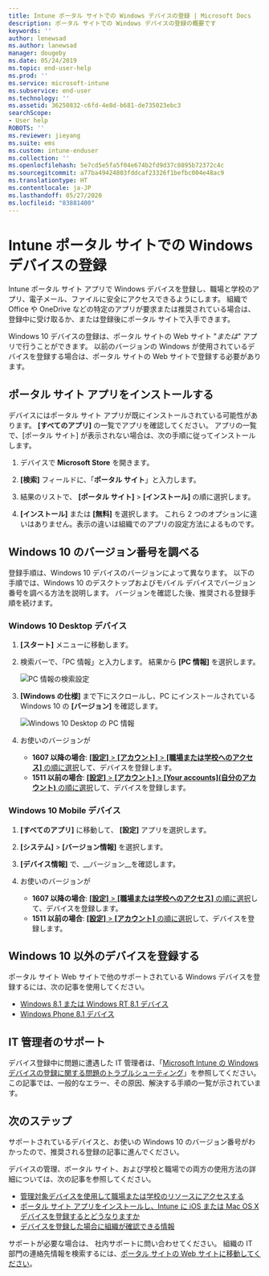 ```yaml
---
title: Intune ポータル サイトでの Windows デバイスの登録 | Microsoft Docs
description: ポータル サイトでの Windows デバイスの登録の概要です
keywords: ''
author: lenewsad
ms.author: lanewsad
manager: dougeby
ms.date: 05/24/2019
ms.topic: end-user-help
ms.prod: ''
ms.service: microsoft-intune
ms.subservice: end-user
ms.technology: ''
ms.assetid: 36250832-c6fd-4e8d-b681-de735023ebc3
searchScope:
- User help
ROBOTS: ''
ms.reviewer: jieyang
ms.suite: ems
ms.custom: intune-enduser
ms.collection: ''
ms.openlocfilehash: 5e7cd5e5fa5f04e674b2fd9d37c8895b72372c4c
ms.sourcegitcommit: a77ba49424803fddcaf23326f1befbc004e48ac9
ms.translationtype: HT
ms.contentlocale: ja-JP
ms.lasthandoff: 05/27/2020
ms.locfileid: "83881400"
---
```

# <a name="windows-device-enrollment-in-intune-company-portal"></a>Intune ポータル サイトでの Windows デバイスの登録  

Intune ポータル サイト アプリで Windows デバイスを登録し、職場と学校のアプリ、電子メール、ファイルに安全にアクセスできるようにします。 組織で Office や OneDrive などの特定のアプリが要求または推奨されている場合は、登録中に受け取るか、または登録後にポータル サイトで入手できます。  

Windows 10 デバイスの登録は、ポータル サイトの Web サイト "*または*" アプリで行うことができます。 以前のバージョンの Windows が使用されているデバイスを登録する場合は、ポータル サイトの Web サイトで登録する必要があります。  

## <a name="install-company-portal-app"></a>ポータル サイト アプリをインストールする  
デバイスにはポータル サイト アプリが既にインストールされている可能性があります。 __[すべてのアプリ]__ の一覧でアプリを確認してください。  アプリの一覧で、[ポータル サイト] が表示されない場合は、次の手順に従ってインストールします。  

1. デバイスで **Microsoft Store** を開きます。

2. **[検索]** フィールドに、「**ポータル サイト**」と入力します。

3. 結果のリストで、 **[ポータル サイト]**  >  **[インストール]** の順に選択します。

4. **[インストール]** または **[無料]** を選択します。 これら 2 つのオプションに違いはありません。表示の違いは組織でのアプリの設定方法によるものです。  

## <a name="find-windows-10-version-number"></a>Windows 10 のバージョン番号を調べる  
登録手順は、Windows 10 デバイスのバージョンによって異なります。 以下の手順では、Windows 10 のデスクトップおよびモバイル デバイスでバージョン番号を調べる方法を説明します。 バージョンを確認した後、推奨される登録手順を続けます。  

### <a name="windows-10-desktop-devices"></a>Windows 10 Desktop デバイス  

1. **[スタート]** メニューに移動します。

2. 検索バーで、「PC 情報」と入力します。 結果から __[PC 情報]__ を選択します。  


   ![PC 情報の検索設定](media/searching_for_about_your_pc.png)  

3. **[Windows の仕様]** まで下にスクロールし、PC にインストールされている Windows 10 の **[バージョン]** を確認します。  


   ![Windows 10 Desktop の PC 情報](media/settings_about_pc.png)  

4. お使いのバージョンが  

    * __1607 以降の場合__: [ **[設定]**  >  **[アカウント]**  >  **[職場または学校へのアクセス]** の順に選択](enroll-windows-10-device.md#enroll-windows-10-version-1607-and-later-device)して、デバイスを登録します。   
    * __1511 以前の場合__: [ **[設定]**  >  **[アカウント]**  >  **[Your accounts]\(自分のアカウント\)** の順に選択](enroll-windows-10-device.md#enroll-windows-10-version-1511-and-earlier-device)して、デバイスを登録します。  

### <a name="windows-10-mobile-devices"></a>Windows 10 Mobile デバイス

1. __[すべてのアプリ]__ に移動して、 __[設定]__ アプリを選択します。
2. __[システム]__  >  __[バージョン情報]__ を選択します。
3. __[デバイス情報]__ で、__バージョン__を確認します。  
4. お使いのバージョンが  

    * __1607 以降の場合__: [ **[設定]**  >  **[職場または学校へのアクセス]** の順に選択](enroll-windows-10-device.md#enroll-windows-10-version-1607-and-later-device)して、デバイスを登録します。   
    * __1511 以前の場合__: [ **[設定]**  >  **[アカウント]** の順に選択](enroll-windows-10-device.md#enroll-windows-10-version-1511-and-earlier-device)して、デバイスを登録します。  

## <a name="enroll-non-windows-10-devices"></a>Windows 10 以外のデバイスを登録する  
ポータル サイト Web サイトで他のサポートされている Windows デバイスを登録するには、次の記事を使用してください。   
* [Windows 8.1 または Windows RT 8.1 デバイス](enroll-your-W81-or-rt81-windows.md)  
* [Windows Phone 8.1 デバイス](enroll-your-wp81-windows.md)    

## <a name="it-administrator-support"></a>IT 管理者のサポート  
デバイス登録中に問題に遭遇した IT 管理者は、「[Microsoft Intune の Windows デバイスの登録に関する問題のトラブルシューティング](https://support.microsoft.com/help/4469913)」を参照してください。 この記事では、一般的なエラー、その原因、解決する手順の一覧が示されています。  

## <a name="next-steps"></a>次のステップ  
サポートされているデバイスと、お使いの Windows 10 のバージョン番号がわかったので、推奨される登録の記事に進んでください。  
 
デバイスの管理、ポータル サイト、および学校と職場での両方の使用方法の詳細については、次の記事を参照してください。  
* [管理対象デバイスを使用して職場または学校のリソースにアクセスする](use-managed-devices-to-get-work-done.md)  
* [ポータル サイト アプリをインストールし、Intune に iOS または Mac OS X デバイスを登録するとどうなりますか](what-happens-if-you-install-the-company-portal-app-and-enroll-your-device-in-intune-windows.md)  
* [デバイスを登録した場合に組織が確認できる情報](what-info-can-your-company-see-when-you-enroll-your-device-in-intune.md)  

サポートが必要な場合は、 社内サポートに問い合わせてください。 組織の IT 部門の連絡先情報を検索するには、[ポータル サイトの Web サイトに移動してください](https://go.microsoft.com/fwlink/?linkid=2010980)。  
